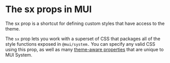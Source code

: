 # The sx props in MUI

The sx prop is a shortcut for defining custom styles that have access to the theme.

The `sx` prop lets you work with a superset of CSS that packages all of the style functions exposed in `@mui/system.` You can specify any valid CSS using this prop, as well as many [theme-aware properties](./sx-props-in-mui/Theme-aware-properties.md) that are unique to MUI System.

